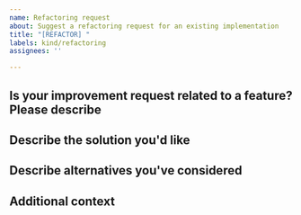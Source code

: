 ```yaml
---
name: Refactoring request
about: Suggest a refactoring request for an existing implementation
title: "[REFACTOR] "
labels: kind/refactoring
assignees: ''

---
```


## Is your improvement request related to a feature? Please describe

<!--A clear and concise description of what the problem is.-->

## Describe the solution you'd like

<!--A clear and concise description of what you want to happen.-->

## Describe alternatives you've considered

<!--A clear and concise description of any alternative solutions or features you've considered.-->

## Additional context

<!--Add any other context or screenshots about the refactoring request here.-->
